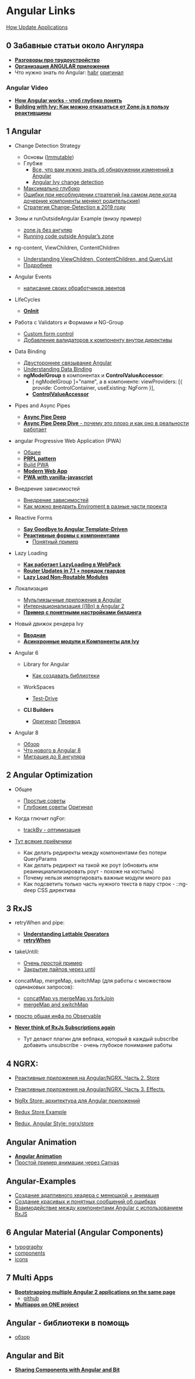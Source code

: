 # Angular Links  
[How Update Applications](https://update.angular.io/)


## 0 Забавные статьи около Ангуляра
- [**Разговоры про трудоустройство**](https://medium.com/@michelestieven/angular-recurring-problems-i-face-as-a-front-end-consultant-d2a9c1826a3a)
- [**Организация ANGULAR приложения**](https://frontend.consulting/building-an-enterprise-grade-angular-project-structure)
- Что нужно знать по Angular: [habr](https://habr.com/ru/company/alconost/blog/455906/)  [оригинал](https://medium.com/better-programming/19-things-you-need-to-learn-to-become-an-effective-angular-developer-c0ccfa51222a)

### Angular Video
- [**How Angular works - чтоб глубоко понять**](https://youtu.be/S0o-4yc2n-8)
- [**Building with Ivy: Как можно отказаться от Zone.js в пользу реактивщины**](https://youtu.be/rz-rcaGXhGk)

## 1 Angular
- Change Detection Strategy
	- Основы ([Immutable](https://netbasal.com/a-comprehensive-guide-to-angular-onpush-change-detection-strategy-5bac493074a4)) 
	- Глубже
		- [Все, что вам нужно знать об обнаружении изменений в Angular](https://habr.com/post/327004/)
		- [Angular Ivy change detection](https://blog.angularindepth.com/angular-ivy-change-detection-execution-are-you-prepared-ab68d4231f2c)
	- [Максимально глубоко](https://blog.angularindepth.com/these-5-articles-will-make-you-an-angular-change-detection-expert-ed530d28930)
	- [Ошибки при несоблюдении стратегий (на самом деле когда дочерние компоненты меняют родительские)](https://blog.angularindepth.com/everything-you-need-to-know-about-the-expressionchangedafterithasbeencheckederror-error-e3fd9ce7dbb4)
	- [Стратегия Change-Detection в 2019 году](https://blog.angularindepth.com/how-in-depth-knowledge-of-change-detection-helped-me-improve-applications-performance-daa04cd56ed6)

- Зоны и runOutsideAngular Example (внизу пример)
	- [zone.js без ангуляр](https://blog.thoughtram.io/angular/2016/01/22/understanding-zones.html)
	- [Running code outside Angular’s zone](https://blog.thoughtram.io/angular/2016/02/01/zones-in-angular-2.html#ngzone-in-angular)

- ng-content, ViewChildren, ContentChildren
	- [Understanding ViewChildren, ContentChildren, and QueryList](https://netbasal.com/understanding-viewchildren-contentchildren-and-querylist-in-angular-896b0c689f6e)
	- [Подробнее](https://medium.com/@tkssharma/understanding-viewchildren-viewchild-contentchildren-and-contentchild-b16c9e0358e)

- Angular Events
	- [написание своих обработчиков эвентов](https://habr.com/ru/company/tinkoff/blog/429692/)

- LifeCycles
	- [**OnInit**](https://ultimatecourses.com/blog/exploring-angular-lifecycle-hooks-oninit)

- Работа с Validators и Формами и NG-Group
	- [Custom form control](https://blog.thoughtram.io/angular/2016/07/27/custom-form-controls-in-angular-2.html)
	- [Добавление валидаторов к компоненту внутри директивы](https://blog.angularindepth.com/a-little-trick-with-angular-forms-and-directives-137e2c53f25)
	
- Data Binding
	- [Двустороннее связывание Angular](https://habr.com/ru/post/453696/)
	- [Understanding Data Binding](https://blog.bitsrc.io/data-binding-in-angular-cbc433481cec)
	- **ngModelGroup** в компонентах и **ControlValueAccessor**:
		- [ ngModelGroup ]="name", а в компоненте: viewProviders: [{ provide: ControlContainer, useExisting: NgForm }],
		- [**ControlValueAccessor**](https://habr.com/ru/company/tinkoff/blog/443714/)

- Pipes and Async Pipes
	- [**Async Pipe Deep**](https://medium.com/better-programming/angular-rxjs-async-pipe-deep-dive-2510b56f793a)
	- [**Async Pipe Deep Dive** - почему это плохо и как оно в реальности работает](https://medium.com/@erxk_verduin/angular-rxjs-async-pipe-deep-dive-2510b56f793a)

- angular Progressive Web Application (PWA)
	- [Общее](https://habr.com/ru/post/303626/)
	- [**PRPL pattern**](https://itnext.io/the-prpl-pattern-for-progressive-web-applications-using-angular-6-f7237b7dc2a7)
	- [Build PWA](https://blog.angularindepth.com/build-a-progressive-web-app-with-angular-bf7d66744020)
	- [**Modern Web App**](https://habr.com/ru/post/432368/)
	- [**PWA with vanilla-javascript**](https://levelup.gitconnected.com/build-a-pwa-using-only-vanilla-javascript-bdf1eee6f37a)

- Внедрение зависимостей  
	- [Внедрение зависимостей](https://habr.com/ru/post/429342/)
	- [Как можно внедрить Enviroment в разные части проекта](https://codeburst.io/angular-dependency-injection-tips-ddb24b8244be)

- Reactive Forms  
	- [**Say Goodbye to Angular Template-Driven**](https://netbasal.com/why-its-time-to-say-goodbye-to-angular-template-driven-forms-350c11d004b)
	- [**Реактивные формы с компонентами**](https://itnext.io/partial-reactive-form-with-angular-components-443ca06d8419)
		- [Понятный пример](https://stackblitz.com/edit/monolithic-reactive-form?file=app%2Fapp.component.html)

- Lazy Loading  
	- [**Как работает LazyLoading в WebPack**](https://ultimatecourses.com/blog/lazy-loading-angular-code-splitting-webpack)
	- [**Router Updates in 7.1 + порядок гвардов**](https://blog.angularindepth.com/new-in-angular-v7-1-updates-to-the-router-fd67d526ad05)
	- [**Lazy Load Non-Routable Modules**](https://netbasal.com/the-need-for-speed-lazy-load-non-routable-modules-in-angular-30c8f1c33093)

- Локализация
	- [Мультиязычные приложения в Angular](https://habr.com/ru/post/446402/)
	- [Интернационализация (i18n) в Angular 2](https://habr.com/ru/post/323180/)
	- [**Пример с понятными настройками билдинга**](https://alligator.io/angular/internationalization/)

- Новый движок рендера Ivy 
	- [**Вводная**](https://blog.angularindepth.com/all-you-need-to-know-about-ivy-the-new-angular-engine-9cde471f42cf)
	- [**Асинхронные модули и Компоненты для Ivy**](https://blog.angularindepth.com/asynchronous-modules-and-components-in-angular-ivy-1c1d79d45bd3)

- Angular 6
	- Library for Angular
		- [Как создавать библиотеки](https://medium.com/@tomsu/how-to-build-a-library-for-angular-apps-4f9b38b0ed11)

	- WorkSpaces
		- [Test-Drive](https://medium.com/@angularlicious/angular-6-workspace-test-drive-cfe24bbceeb3)

	- **CLI Builders**  
		- [Оригинал](https://blog.angular.io/introducing-cli-builders-d012d4489f1b)  [Перевод](https://habr.com/ru/post/450746/)

- Angular 8
	- [Обзор](https://medium.com/webbdev/angular-4c42d86eaa62)
	- [Что нового в Angular 8](https://habr.com/ru/post/455493/)
	- [Миграция до 8 ангуляра](https://www.techiediaries.com/updating-angular-cli-projects/)


## 2 Angular Optimization 
- Общее
	- [Простые советы](https://www.telerik.com/blogs/tips-for-optimizing-your-angular-application)
	- [Глубокие советы](https://m.habr.com/ru/company/ruvds/blog/425661/)  [Оригинал](https://www.freecodecamp.org/news/best-practices-for-a-clean-and-performant-angular-application-288e7b39eb6f/)

- Когда глючит ngFor:
	- [trackBy - оптимизация](https://netbasal.com/angular-2-improve-performance-with-trackby-cc147b5104e5)

- [Тут всякие приёмчики](https://www.newline.co/@kievsash/mastering-angular-8:-five-things-that-are-good-to-know-to-save-your-time.--6302e8aa)
	- Как делать редиректы между компонентами без потери QueryParams
	- Как делать редирект на такой же роут (обновить или реаинициалилизировать роут - похоже на костыль)
	- Почему нельзя импортировать важные модули много раз
	- Как подсветить только часть нужного текста в пару строк  -  ::ng-deep CSS директива

		

## 3 RxJS
- retryWhen and pipe:
	- [**Understanding Lettable Operators**](https://blog.angularindepth.com/rxjs-understanding-lettable-operators-fe74dda186d3)
	- [**retryWhen**](https://www.learnrxjs.io/operators/error_handling/retrywhen.html)
- takeUntill:
	- [Очень простой пример](https://alligator.io/angular/takeuntil-rxjs-unsubscribe/)
	- [Закрытие пайпов через until](https://medium.com/@benlesh/rxjs-dont-unsubscribe-6753ed4fda87)

- concatMap, mergeMap, switchMap (для работы с множеством одинаковых запросов):
	- [concatMap vs mergeMap vs forkJoin](https://blog.angularindepth.com/practical-rxjs-in-the-wild-requests-with-concatmap-vs-mergemap-vs-forkjoin-11e5b2efe293)
	- [mergeMap and switchMap](https://netbasal.com/understanding-mergemap-and-switchmap-in-rxjs-13cf9c57c885)

- [просто общая инфа по Observable](https://habr.com/post/337512/) 
- [**Never think of RxJs Subscriptions again**](https://blog.angularindepth.com/having-fun-with-angular-and-typescript-transformers-2c2296845c56)
	- Тут делают плагин для вебпака, который в каждый subscribe добавить unsubscribe - очень глубокое понимание работы


## 4 NGRX:  
- [Реактивные приложения на Angular/NGRX. Часть 2. Store](https://medium.com/@demyanyuk/%D1%80%D0%B5%D0%B0%D0%BA%D1%82%D0%B8%D0%B2%D0%BD%D1%8B%D0%B5-%D0%BF%D1%80%D0%B8%D0%BB%D0%BE%D0%B6%D0%B5%D0%BD%D0%B8%D1%8F-%D0%BD%D0%B0-angular-ngrx-%D1%87%D0%B0%D1%81%D1%82%D1%8C-2-1412bc9adf17)
- [Реактивные приложения на Angular/NGRX. Часть 3. Effects.](https://medium.com/@demyanyuk/%D1%80%D0%B5%D0%B0%D0%BA%D1%82%D0%B8%D0%B2%D0%BD%D1%8B%D0%B5-%D0%BF%D1%80%D0%B8%D0%BB%D0%BE%D0%B6%D0%B5%D0%BD%D0%B8%D1%8F-%D0%BD%D0%B0-angular-ngrx-%D1%87%D0%B0%D1%81%D1%82%D1%8C-3-effects-6f4b34dfa289)
- [NgRx Store: архитектура для Angular приложений](https://golosay.net/ngrx-store-architecture/)

- [Redux Store Example](https://www.telerik.com/blogs/building-a-food-store-using-redux-and-angular)
- [Redux, Angular Style: ngrx/store](https://blog.usejournal.com/redux-angular-style-ngrx-store-b2876280708e)


## Angular Animation
- [**Angular Animation**](https://medium.com/@GrandSchtroumpf/a-journey-into-angular-animation-f3360739c705)
- [Простой пример анимации через Canvas](https://blog.angularindepth.com/how-to-get-started-with-canvas-animations-in-angular-2f797257e5b4)


## Angular-Examples
- [Создание адаптивного хеадера с менюшкой + анимация](https://medium.com/fafnur/%D0%BE%D1%81%D0%BD%D0%BE%D0%B2%D1%8B-%D0%B2%D0%B5%D1%80%D1%81%D1%82%D0%BA%D0%B8-%D0%B2-angular-c-redux-%D0%B8-nx-2da5e0b8e3e8)
- [Создание красивых и понятных сообщений об ошибках](https://netbasal.com/make-your-angular-forms-error-messages-magically-appear-1e32350b7fa5)
- [Взаимодействие между компонентами Angular с использованием RxJS](https://habr.com/ru/post/471100/)


## 6 Angular Material (Angular Components)
- [typography](https://material.angular.io/guide/typography)
- [components](https://material.angular.io/components/categories)
- [icons](https://material.io/tools/icons/?icon=check&style=baseline)  


## 7 Multi Apps
- [**Bootstrapping multiple Angular 2 applications on the same page**](https://blog.sstorie.com/bootstrapping-multiple-angular-2-applications-on-the-same-page/)
	- [github](https://github.com/sstorie/experiments/blob/master/angular2-multiple-applications/index.html)
- [**Multiapps on ONE project**](https://github.com/angular/angular-cli/wiki/stories-multiple-apps)

## Angular - библиотеки в помощь
- [обзор](https://www.telerik.com/blogs/17-angular-libraries-you-should-know-about)

## Angular and Bit
- [**Sharing Components with Angular and Bit**](https://blog.bitsrc.io/sharing-components-with-angular-and-bit-b68896806c18)
